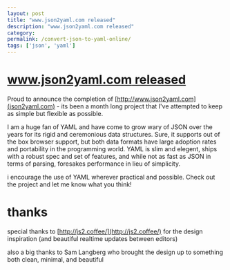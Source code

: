 ```yaml
---
layout: post
title: "www.json2yaml.com released"
description: "www.json2yaml.com released"
category:
permalink: /convert-json-to-yaml-online/
tags: ['json', 'yaml']
---
```


# [www.json2yaml.com released](http://www.json2yaml.com)

Proud to announce the completion of [http://www.json2yaml.com](json2yaml.com) - its been a month long project that I've attempted to keep as simple but flexible as possible.

I am a huge fan of YAML and have come to grow wary of JSON over the years for its rigid and ceremonious data structures. Sure, it supports out of the box browser support, but both data formats have large adoption rates and portability in the programming world. YAML is slim and elegent, ships with a robust spec and set of features, and while not as fast as JSON in terms of parsing, foresakes performance in lieu of simplicity.

i encourage the use of YAML wherever practical and possible. Check out the project and let me know what you think!

# thanks

special thanks to [http://js2.coffee/](http://js2.coffee/) for the design inspiration (and beautiful realtime updates between editors)

also a big thanks to Sam Langberg who brought the design up to something both clean, minimal, and beautiful
